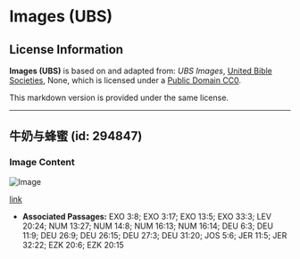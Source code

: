 # Images (UBS)

## License Information

**Images (UBS)** is based on and adapted from: _UBS Images_, [United Bible Societies](https://unitedbiblesocieties.org/), None, which is licensed under a [Public Domain CC0](https://creativecommons.org/public-domain/cc0/).

This markdown version is provided under the same license.



--------------------------------

## 牛奶与蜂蜜 (id: 294847)

### Image Content

![Image](https://cdn.aquifer.bible/aquifer-content/resources/Media/WEB-0630_milk_and_honey.jpg)

[link](https://cdn.aquifer.bible/aquifer-content/resources/Media/WEB-0630_milk_and_honey.jpg)

* **Associated Passages:** EXO 3:8; EXO 3:17; EXO 13:5; EXO 33:3; LEV 20:24; NUM 13:27; NUM 14:8; NUM 16:13; NUM 16:14; DEU 6:3; DEU 11:9; DEU 26:9; DEU 26:15; DEU 27:3; DEU 31:20; JOS 5:6; JER 11:5; JER 32:22; EZK 20:6; EZK 20:15

